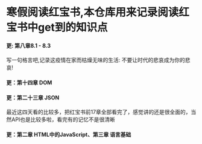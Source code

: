 # 寒假阅读红宝书,本仓库用来记录阅读红宝书中get到的知识点

#### 更: 第八章8.1 - 8.3
写一句格言吧,记录这疫情在家而枯燥无味的生活:
不要让时代的悲哀成为你的悲哀!

#### 更：第十四章 DOM

#### 更：第二十三章 JSON
最近这四天看的比较多，把红宝书前17章全部看完了，感觉讲的还是很全面的，当然API也是比较多啦，看完有的记忆不是很清晰
  
#### 更：第二章 HTML中的JavaScript、第三章 语言基础


  
